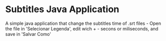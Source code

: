 # Subtitles Java Application
A simple java application that change the subtitles time of .srt files - Open the file in 'Selecionar Legenda', edit wich + - secons or miliseconds, and save in 'Salvar Como'
